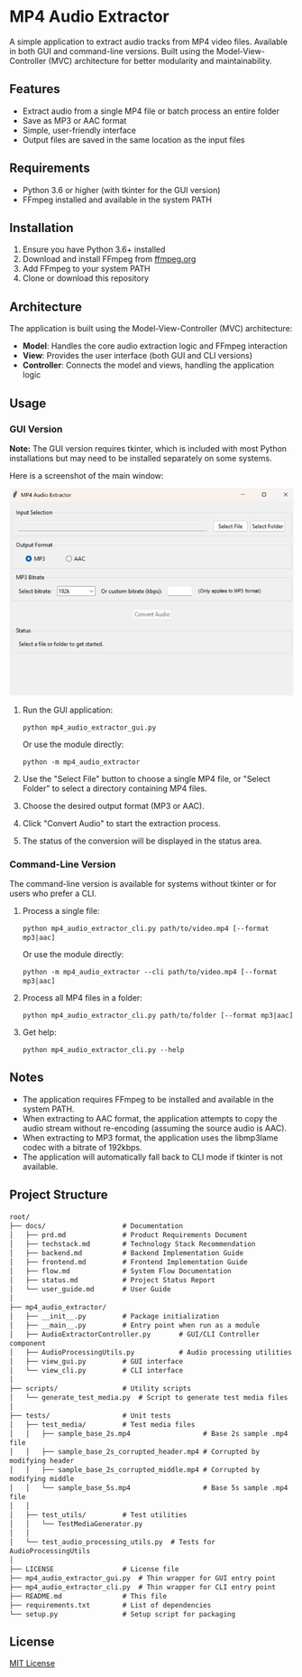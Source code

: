 # MP4 Audio Extractor

A simple application to extract audio tracks from MP4 video files. Available in both GUI and command-line versions. Built using the Model-View-Controller (MVC) architecture for better modularity and maintainability.

## Features

- Extract audio from a single MP4 file or batch process an entire folder
- Save as MP3 or AAC format
- Simple, user-friendly interface
- Output files are saved in the same location as the input files

## Requirements

- Python 3.6 or higher (with tkinter for the GUI version)
- FFmpeg installed and available in the system PATH

## Installation

1. Ensure you have Python 3.6+ installed
2. Download and install FFmpeg from [ffmpeg.org](https://ffmpeg.org/)
3. Add FFmpeg to your system PATH
4. Clone or download this repository

## Architecture

The application is built using the Model-View-Controller (MVC) architecture:

- **Model**: Handles the core audio extraction logic and FFmpeg interaction
- **View**: Provides the user interface (both GUI and CLI versions)
- **Controller**: Connects the model and views, handling the application logic

## Usage

### GUI Version

**Note:** The GUI version requires tkinter, which is included with most Python installations but may need to be installed separately on some systems.

Here is a screenshot of the main window:

![MP4 Audio Extractor GUI](assets/gui_screenshot.png)

1. Run the GUI application:
   ```
   python mp4_audio_extractor_gui.py
   ```

   Or use the module directly:
   ```
   python -m mp4_audio_extractor
   ```

2. Use the "Select File" button to choose a single MP4 file, or "Select Folder" to select a directory containing MP4 files.

3. Choose the desired output format (MP3 or AAC).

4. Click "Convert Audio" to start the extraction process.

5. The status of the conversion will be displayed in the status area.

### Command-Line Version

The command-line version is available for systems without tkinter or for users who prefer a CLI.

1. Process a single file:
   ```
   python mp4_audio_extractor_cli.py path/to/video.mp4 [--format mp3|aac]
   ```

   Or use the module directly:
   ```
   python -m mp4_audio_extractor --cli path/to/video.mp4 [--format mp3|aac]
   ```

2. Process all MP4 files in a folder:
   ```
   python mp4_audio_extractor_cli.py path/to/folder [--format mp3|aac]
   ```

3. Get help:
   ```
   python mp4_audio_extractor_cli.py --help
   ```

## Notes

- The application requires FFmpeg to be installed and available in the system PATH.
- When extracting to AAC format, the application attempts to copy the audio stream without re-encoding (assuming the source audio is AAC).
- When extracting to MP3 format, the application uses the libmp3lame codec with a bitrate of 192kbps.
- The application will automatically fall back to CLI mode if tkinter is not available.

## Project Structure

```
root/
├── docs/                   # Documentation
│   ├── prd.md              # Product Requirements Document
│   ├── techstack.md        # Technology Stack Recommendation
│   ├── backend.md          # Backend Implementation Guide
│   ├── frontend.md         # Frontend Implementation Guide
│   ├── flow.md             # System Flow Documentation
│   ├── status.md           # Project Status Report
│   └── user_guide.md       # User Guide
│
├── mp4_audio_extractor/
│   ├── __init__.py         # Package initialization
│   ├── __main__.py         # Entry point when run as a module
│   ├── AudioExtractorController.py       # GUI/CLI Controller component
│   ├── AudioProcessingUtils.py           # Audio processing utilities
│   ├── view_gui.py         # GUI interface
│   └── view_cli.py         # CLI interface
│
├── scripts/                # Utility scripts
│   └── generate_test_media.py  # Script to generate test media files
│
├── tests/                  # Unit tests
│   ├── test_media/         # Test media files
│   │   ├── sample_base_2s.mp4                  # Base 2s sample .mp4 file
│   │   ├── sample_base_2s_corrupted_header.mp4 # Corrupted by modifying header
│   │   ├── sample_base_2s_corrupted_middle.mp4 # Corrupted by modifying middle
│   │   └── sample_base_5s.mp4                  # Base 5s sample .mp4 file
│   │
│   ├── test_utils/         # Test utilities
│   │   └── TestMediaGenerator.py
│   │
│   └── test_audio_processing_utils.py  # Tests for AudioProcessingUtils
│    
├── LICENSE                 # License file     
├── mp4_audio_extractor_gui.py  # Thin wrapper for GUI entry point
├── mp4_audio_extractor_cli.py  # Thin wrapper for CLI entry point
├── README.md               # This file
├── requirements.txt        # List of dependencies
└── setup.py                # Setup script for packaging
```

## License

[MIT License](LICENSE)
